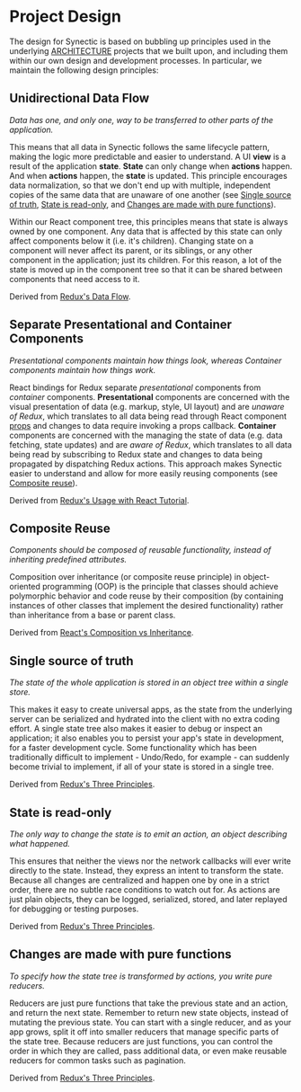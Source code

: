 # Project Design

The design for Synectic is based on bubbling up principles used in the underlying [ARCHITECTURE](ARCHITECTURE.md) projects that we built upon, and including them within our own design and development processes. In particular, we maintain the following design principles:

## Unidirectional Data Flow

*Data has one, and only one, way to be transferred to other parts of the application.*

This means that all data in Synectic follows the same lifecycle pattern, making the logic more predictable and easier to understand. A UI **view** is a result of the application **state**. **State** can only change when **actions** happen. And when **actions** happen, the **state** is updated. This principle encourages data normalization, so that we don't end up with multiple, independent copies of the same data that are unaware of one another (see [Single source of truth](#single-source-of-truth), [State is read-only](#state-is-read-only), and [Changes are made with pure functions](#changes-are-made-with-pure-functions)).

Within our React component tree, this principles means that state is always owned by one component. Any data that is affected by this state can only affect components below it (i.e. it's children). Changing state on a component will never affect its parent, or its siblings, or any other component in the application; just its children. For this reason, a lot of the state is moved up in the component tree so that it can be shared between components that need access to it.

Derived from [Redux's Data Flow](https://redux.js.org/basics/data-flow).

## Separate Presentational and Container Components

*Presentational components maintain how things look, whereas Container components maintain how things work.*

React bindings for Redux separate *presentational* components from *container* components. **Presentational** components are concerned with the visual presentation of data (e.g. markup, style, UI layout) and are *unaware of Redux*, which translates to all data being read through React component [props](https://reactjs.org/docs/components-and-props.html) and changes to data require invoking a props callback. **Container** components are concerned with the managing the state of data (e.g. data fetching, state updates) and are *aware of Redux*, which translates to all data being read by subscribing to Redux state and changes to data being propagated by dispatching Redux actions. This approach makes Synectic easier to understand and allow for more easily reusing components (see [Composite reuse](#composite-reuse)).

Derived from [Redux's Usage with React Tutorial](https://redux.js.org/basics/usage-with-react#presentational-and-container-components).

## Composite Reuse

*Components should be composed of reusable functionality, instead of inheriting predefined attributes.*

Composition over inheritance (or composite reuse principle) in object-oriented programming (OOP) is the principle that classes should achieve polymorphic behavior and code reuse by their composition (by containing instances of other classes that implement the desired functionality) rather than inheritance from a base or parent class.

Derived from [React's Composition vs Inheritance](https://reactjs.org/docs/composition-vs-inheritance.html).

## Single source of truth

*The state of the whole application is stored in an object tree within a single store.*

This makes it easy to create universal apps, as the state from the underlying server can be serialized and hydrated into the client with no extra coding effort. A single state tree also makes it easier to debug or inspect an application; it also enables you to persist your app's state in development, for a faster development cycle. Some functionality which has been traditionally difficult to implement - Undo/Redo, for example - can suddenly become trivial to implement, if all of your state is stored in a single tree.

Derived from [Redux's Three Principles](https://redux.js.org/introduction/three-principles#single-source-of-truth).

## State is read-only

*The only way to change the state is to emit an action, an object describing what happened.*

This ensures that neither the views nor the network callbacks will ever write directly to the state. Instead, they express an intent to transform the state. Because all changes are centralized and happen one by one in a strict order, there are no subtle race conditions to watch out for. As actions are just plain objects, they can be logged, serialized, stored, and later replayed for debugging or testing purposes.

Derived from [Redux's Three Principles](https://redux.js.org/introduction/three-principles#state-is-read-only).

## Changes are made with pure functions

*To specify how the state tree is transformed by actions, you write pure reducers.*

Reducers are just pure functions that take the previous state and an action, and return the next state. Remember to return new state objects, instead of mutating the previous state. You can start with a single reducer, and as your app grows, split it off into smaller reducers that manage specific parts of the state tree. Because reducers are just functions, you can control the order in which they are called, pass additional data, or even make reusable reducers for common tasks such as pagination.

Derived from [Redux's Three Principles](https://redux.jss.org/introduction/three-principles#changes-are-made-with-pure-functions).
